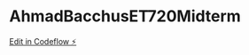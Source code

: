 # AhmadBacchusET720Midterm

[Edit in Codeflow ⚡️](https://stackblitz.com/~/github.com/580Ahmad/AhmadBacchusET720Midterm)
